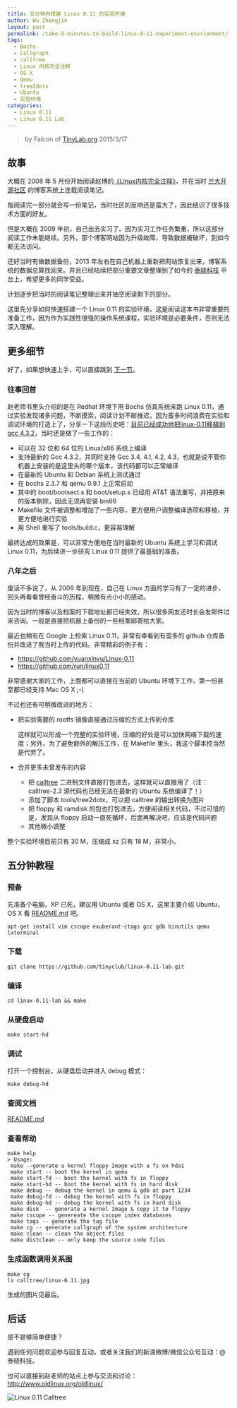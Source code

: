 ```yaml
---
title: 五分钟内搭建 Linux 0.11 的实验环境
author: Wu Zhangjin
layout: post
permalink: /take-5-minutes-to-build-linux-0-11-experiment-envrionment/
tags:
  - Bochs
  - Callgraph
  - calltree
  - Linux 内核完全注释
  - OS X
  - Qemu
  - tree2dotx
  - Ubuntu
  - 实验环境
categories:
  - Linux 0.11
  - Linux 0.11 Lab
---
```


> by Falcon of [TinyLab.org][1]
> 2015/3/17


## 故事

大概在 2008 年 5 月份开始阅读赵博的[《Linux内核完全注释》][2]，并在当时 [兰大开源社区][3] 的博客系统上连载阅读笔记。

每阅读完一部分就会写一份笔记，当时社区的反响还是蛮大了，因此结识了很多技术方面的好友。

但是大概在 2009 年初，自己出去实习了。因为实习工作任务繁重，所以这部分阅读工作未能继续。另外，那个博客网站因为升级故障，导致数据被破坏，到如今都无法访问。

还好当时有做数据备份，2013 年左右在自己机器上重新把网站恢复出来，博客系统的数据总算找回来。并且已经陆续把部分重要文章整理到了如今的 [泰晓科技][1] 平台上，希望更多的同学受益。

计划逐步把当时的阅读笔记整理出来并抽空阅读剩下的部分。

这里先分享如何快速搭建一个 Linux 0.11 的实验环境，这是阅读这本书非常重要的准备工作，因为作为实践性很强的操作系统课程，实验环境是必要条件，否则无法深入理解。

## 更多细节

好了，如果想快速上手，可以直接跳到 [下一节][4]。

### 往事回首

赵老师书里头介绍的是在 Redhat 环境下用 Bochs 仿真系统来跑 Linux 0.11，通过实验发现诸多问题，不断摸索，阅读计划不断推迟，因为蛮多时间浪费在实验和调试环境的打造上了，分享一下这段历史吧：[目前已经成功地把linux-0.11移植到gcc 4.3.2][5]，当时还是做了一些工作的：

  * 可以在 32 位和 64 位的 Linux/x86 系统上编译
  * 支持最新的 Gcc 4.3.2，并同时支持 Gcc 3.4, 4.1, 4.2, 4.3，也就是说不管你机器上安装的是这里头的哪个版本，该代码都可以正常编译
  * 在最新的 Ubuntu 和 Debian 系统上测试通过
  * 在 bochs 2.3.7 和 qemu 0.9.1 上正常启动
  * 其中的 boot/bootsect.s 和 boot/setup.s 已经用 AT&T 语法重写，并把原来的版本剔除，因此无须再安装 bin86
  * Makefile 文件被调整和增加了一些内容，更方便用户调整编译选项和移植，并更方便地进行实验
  * 用 Shell 重写了 tools/build.c，更容易理解

最终达成的效果是，可以非常方便地在当时最新的 Ubuntu 系统上学习和调试 Linux 0.11，为后续进一步研究 Linux 0.11 提供了最基础的准备。

### 八年之后

废话不多说了，从 2008 年到现在，自己在 Linux 方面的学习有了一定的进步，回头再看看曾经奋斗的历程，稍微有点小小的感动。

因为当时的博客以及档案的下载地址都已经失效，所以很多网友还时长会发邮件过来咨询。一般是直接把机器上备份的一些档案邮寄给大家。

最近也稍有在 Google 上检索 Linux 0.11，非常有幸看到有蛮多的 github 仓库备份并改进了我当时上传的代码。非常精彩的例子有：

  * https://github.com/yuanxinyu/Linux-0.11
  * https://github.com/run/linux0.11

非常感谢大家的工作，上面都可以直接在当前的 Ubuntu 环境下工作，第一份甚至都已经支持 Mac OS X ;-)

不过也还有可稍微改进的地方：

  * 把实验需要的 rootfs 镜像直接通过压缩的方式上传到仓库

    这样就可以形成一个完整的实验环境，压缩的好处是可以加快网络下载的速度；另外，为了避免额外的解压工作，在 Makefile 里头，我这个脚本控当然是代劳了。

  * 合并更多未曾发布的内容

      * 把 [calltree][6] 二进制文件直接打包进去，这样就可以直接用了（注：calltree-2.3 源代码也已经无法在最新的 Ubuntu 系统编译了！）
      * 添加了脚本 tools/tree2dotx，可以把 calltree 的输出转换为图片
      * 把 floppy 和 ramdisk 的包也打包进去，方便阅读相关代码，不过可惜的是，发现从 floppy 启动一直死循环，后面再解决吧，应该是代码问题
      * 其他微小调整

整个实验环境目前只有 30 M，压缩成 xz 只有 18 M，非常小。

## 五分钟教程

### 预备

先准备个电脑，XP 已死，建议用 Ubuntu 或者 OS X，这里主要介绍 Ubuntu，OS X 看 [README.md][7] 吧。

    apt-get install vim cscope exuberant-ctags gcc gdb binutils qemu lxterminal


### 下载

    git clone https://github.com/tinyclub/linux-0.11-lab.git


### 编译

    cd linux-0.11-lab && make


### 从硬盘启动

    make start-hd


### 调试

打开一个控制台，从硬盘启动并进入 debug 模式：

    make debug-hd

### 查阅文档

[README.md][7]

### 查看帮助

    make help
    > Usage:
     make --generate a kernel floppy Image with a fs on hda1
     make start -- boot the kernel in qemu
     make start-fd -- boot the kernel with fs in floppy
     make start-hd -- boot the kernel with fs in hard disk
     make debug -- debug the kernel in qemu & gdb at port 1234
     make debug-fd -- debug the kernel with fs in floppy
     make debug-hd -- debug the kernel with fs in hard disk
     make disk  -- generate a kernel Image & copy it to floppy
     make cscope -- genereate the cscope index databases
     make tags -- generate the tag file
     make cg -- generate callgraph of the system architecture
     make clean -- clean the object files
     make distclean -- only keep the source code files


### 生成函数调用关系图

    make cg
    ls calltree/linux-0.11.jpg


生成的图片见最后。

## 后话

是不是够简单便捷？

遇到任何问题欢迎参与回复互动，或者关注我们的新浪微博/微信公众号互动：@泰晓科技。

也可以直接到赵老师的站点上参与交流和讨论：<http://www.oldlinux.org/oldlinux/>


![Linux 0.11 Calltree][8]





 [1]: http://tinylab.org
 [2]: http://www.oldlinux.org/download/clk011c-3.0.pdf
 [3]: http://oss.lzu.edu.cn
 [4]: #section-4
 [5]: http://www.oldlinux.org/oldlinux/archiver/?tid-11651.html
 [6]: http://sourceforge.net/projects/schilytools/files/calltree/
 [7]: https://github.com/tinyclub/linux-0.11-lab/blob/master/README.md
 [8]: /wp-content/uploads/2015/03/linux-0.11.jpg
